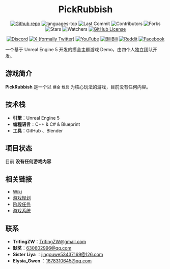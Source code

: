 <h1 align="center">
   PickRubbish
</h1>

<p align="center">
<a href="https://github.com/TrifingZW/PickRubbish"><img alt="Github repo" src="https://img.shields.io/website?url=https%3A%2F%2Fgithub.com%2FPJ-568%2Fqmole-source-site&up_color=007bff&up_message=PickRubbish&logo=github&label=Github" loading="lazy"></a>
<img src="https://img.shields.io/github/languages/top/TrifingZW/PickRubbish?color=green" alt="languages-top" />
<img src="https://img.shields.io/github/last-commit/TrifingZW/PickRubbish" alt="Last Commit"/>
<img src="https://img.shields.io/github/contributors/TrifingZW/PickRubbish" alt="Contributors"/>
<img src="https://img.shields.io/github/forks/TrifingZW/PickRubbish?style=flat&logo=github" alt="Forks"/>
<img src="https://img.shields.io/github/stars/TrifingZW/PickRubbish?style=flat&logo=github" alt="Stars"/>
<img src="https://img.shields.io/github/watchers/TrifingZW/PickRubbish?style=flat&logo=github" alt="Watchers"/>
<a href="https://github.com/TrifingZW/PickRubbish/blob/main/LICENSE.txt"><img alt="GitHub License" src="https://img.shields.io/github/license/TrifingZW/PickRubbish?logo=github&color=e48c5c" loading="lazy"></a>
</p>

<p align="center">  
<a href="https://discord.gg/pickrubbish"><img src="https://img.shields.io/badge/Discord-5865F2?style=for-the-badge&logo=discord&logoColor=white" alt="Discord"></a>
<a href="https://twitter.com/pickrubbish"><img src="https://img.shields.io/badge/twitter-000000?style=for-the-badge&logo=x&logoColor=white" alt="X (formally Twitter)"></a>
<a href="https://www.youtube.com/c/pickrubbish"><img src="https://img.shields.io/badge/YouTube-FF0000?style=for-the-badge&logo=youtube&logoColor=white" alt="YouTube"></a>
<a href="https://www.bilibili.com/pickrubbish/"><img src="https://img.shields.io/badge/BiliBili-E4405F?style=for-the-badge&logo=bilibili&logoColor=white" alt="BiliBili"></a>
<a href="https://www.reddit.com/r/pickrubbish/"><img src="https://img.shields.io/badge/Reddit-FF4500?style=for-the-badge&logo=reddit&logoColor=white" alt="Reddit"></a>
<a href="https://www.facebook.com/pickrubbish/"><img src="https://img.shields.io/badge/Facebook-1877F2?style=for-the-badge&logo=facebook&logoColor=white" alt="Facebook"></a>
</p>

一个基于 Unreal Engine 5 开发的摸金主题游戏 Demo，由四个人独立团队开发。

## 游戏简介

**PickRubbish** 是一个以 `摸金` `载具` 为核心玩法的游戏，目前没有任何内容。

## 技术栈

- **引擎**：Unreal Engine 5
- **编程语言**：C++ & C# & Blueprint
- **工具**：GitHub 、Blender

## 项目状态

目前 **没有任何游戏内容**

## 相关链接

- [Wiki](https://github.com/TrifingZW/PickRubbish/wiki)
- [游戏规划](https://github.com/TrifingZW/PickRubbish/wiki/游戏规划)
- [阶段任务](https://github.com/TrifingZW/PickRubbish/wiki/阶段任务)
- [游戏系统](https://github.com/your-username/your-repo/wiki/系统概述)

## 联系

- **TrifingZW**：TrifingZW@gmail.com
- **默茗**：630602996@qq.com
- **Sister Liya** ：jingouwe53437169@126.com
- **Elysia_Gwen** ：1678310645@qq.com
